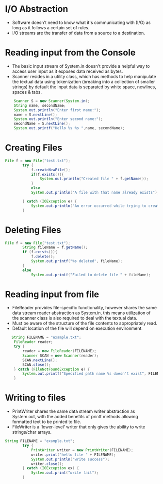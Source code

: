  
 # I/O Abstraction
 - Software doesn't need to know what it's communicating with (I/O) as long as it follows a certain set of rules.
 - I/O streams are the transfer of data from a source to a destination. 

 # Reading input from the Console
- The basic input stream of System.in doesn't provide a helpful way to access user input as it exposes data received as bytes.
- Scanner resides in a utility class, which has methods to help manipulate the textual data using tokenization (breaking into a collection of smaller strings) by default the input data is separated by white space, newlines, spaces & tabs.

```Java
    Scanner S = new Scanner(System.in); 
    String name, secondName; 
    System.out.println("Enter first name:");
    name = S.nextLine();
    System.out.println("Enter second name:");
    secondName = S.nextLine();
    System.out.printf("Hello %s %s ",name, secondName);
```
# Creating Files
```Java
File f = new File("test.txt");
        try {
            f.createNewFile();
            if(f.exists()){
                System.out.println("Created file " + f.getName());
            }
            else
            System.out.println("A file with that name already exists");

        } catch (IOException e) {
            System.out.println("An error occurred while trying to create the file " + f.getName());
        }
```

# Deleting Files
```JAVA
File f = new File("test.txt");
        String fileName = f.getName();
        if (f.exists()){
            f.delete();
            System.out.printf("%s deleted", fileName);
        }
        else
            System.out.printf("Failed to delete file " + fileName);
```

# Reading input from file
- FileReader provides file-specific functionality, however shares the same data stream reader abstraction as System.in, this means utilization of the scanner class is also required to deal with the textual data.
- Must be aware of the structure of the file contents to appropriately read.
- Default location of the file will depend on execution environment.
```Java
   String FILENAME = "example.txt"; 
    FileReader reader;
    try {
        reader = new FileReader(FILENAME);
        Scanner SCAN = new Scanner(reader);
        SCAN.nextLine();
        SCAN.close();
    } catch (FileNotFoundException e) {
        System.out.printf("Specified path name %s doesn't exist", FILENAME);
    }
 ```
 
 # Writing to files
- PrintWriter shares the same data stream writer abstraction as System.out, with the added benefits of printf methods allowing formatted text to be printed to file. 
- FileWriter is a 'lower-level' writer that only gives the ability to write strings/char arrays. 
```Java
String FILENAME = "example.txt";
        try {
            PrintWriter writer = new PrintWriter(FILENAME);
            writer.print("hello file " + FILENAME);
            System.out.println("write success");
            writer.close();
        } catch (IOException ex) {
            System.out.print("write fail");
        }

```
    